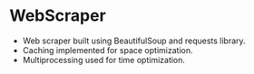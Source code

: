 # WebScraper

- Web scraper built using BeautifulSoup and requests library.
- Caching implemented for space optimization.
- Multiprocessing used for time optimization.
